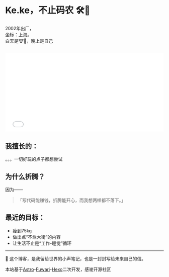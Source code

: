 # Ke.ke，不止码农 🛠️🎥
2002年出厂，  
坐标：上海。  
白天是🐮🐴，晚上是自己
##
<iframe src="/html/djs/djs.html" width="100%" height="250px" style="border: none;"></iframe>

## 我擅长的：
。。。一切好玩的点子都想尝试

## 为什么折腾？
因为——  

> 「写代码能赚钱，折腾能开心，而我想两样都不落下。」
>

## 最近的目标：
+ 瘦到75kg
+ 做出点“不烂大街”的内容
+ 让生活不止是“工作-睡觉”循环

---

🌿 这个博客，是我留给世界的小声笔记，也是一封封写给未来自己的信。



本站基于[Astro](https://astro.build)-[Fuwari](https://github.com/saicaca/fuwari)-[Hexo](https://github.com/hexojs/hexo)二次开发，感谢开源社区